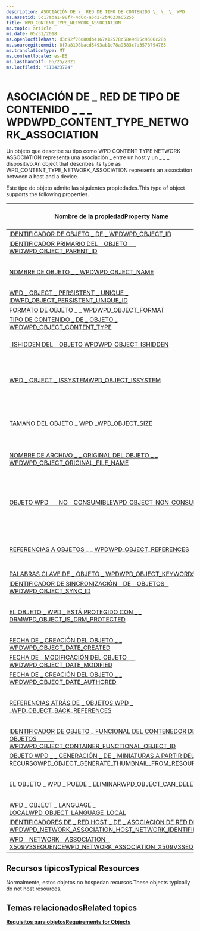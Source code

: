```yaml
---
description: ASOCIACIÓN DE \_ RED DE TIPO DE CONTENIDO \_ \_ \_ WPD
ms.assetid: 5c17aba1-98f7-4d6c-a5d2-2b4623a65255
title: WPD_CONTENT_TYPE_NETWORK_ASSOCIATION
ms.topic: article
ms.date: 05/31/2018
ms.openlocfilehash: d3c92f76080db4167a12578c58e9d85c9506c28b
ms.sourcegitcommit: 0f7a8198bacd5493ab1e78a9583c7a3578794765
ms.translationtype: MT
ms.contentlocale: es-ES
ms.lasthandoff: 05/25/2021
ms.locfileid: "110423724"
---
```

# <a name="wpd_content_type_network_association"></a><span data-ttu-id="1996c-103">ASOCIACIÓN DE \_ RED DE TIPO DE CONTENIDO \_ \_ \_ WPD</span><span class="sxs-lookup"><span data-stu-id="1996c-103">WPD\_CONTENT\_TYPE\_NETWORK\_ASSOCIATION</span></span>

<span data-ttu-id="1996c-104">Un objeto que describe su tipo como WPD CONTENT TYPE NETWORK ASSOCIATION representa una asociación \_ entre un host y un \_ \_ \_ dispositivo.</span><span class="sxs-lookup"><span data-stu-id="1996c-104">An object that describes its type as WPD\_CONTENT\_TYPE\_NETWORK\_ASSOCIATION represents an association between a host and a device.</span></span>

<span data-ttu-id="1996c-105">Este tipo de objeto admite las siguientes propiedades.</span><span class="sxs-lookup"><span data-stu-id="1996c-105">This type of object supports the following properties.</span></span>



| <span data-ttu-id="1996c-106">Nombre de la propiedad</span><span class="sxs-lookup"><span data-stu-id="1996c-106">Property Name</span></span>         | <span data-ttu-id="1996c-107">Obligatorio u opcional</span><span class="sxs-lookup"><span data-stu-id="1996c-107">Required or Optional</span></span>        |
|----------------------------------------------------------------------------------------------------------------------------------------------|-----------------------------------------------------------------------|
| [<span data-ttu-id="1996c-108">IDENTIFICADOR DE OBJETO \_ DE \_ WPD</span><span class="sxs-lookup"><span data-stu-id="1996c-108">WPD\_OBJECT\_ID</span></span>](object-properties.md)                                                                                       | <span data-ttu-id="1996c-109">Necesario.</span><span class="sxs-lookup"><span data-stu-id="1996c-109">Required.</span></span>                                                             |
| [<span data-ttu-id="1996c-110">IDENTIFICADOR PRIMARIO DEL \_ OBJETO \_ \_ WPD</span><span class="sxs-lookup"><span data-stu-id="1996c-110">WPD\_OBJECT\_PARENT\_ID</span></span>](object-properties.md)                                                                        | <span data-ttu-id="1996c-111">Necesario.</span><span class="sxs-lookup"><span data-stu-id="1996c-111">Required.</span></span>                                                             |
| [<span data-ttu-id="1996c-112">NOMBRE DE OBJETO \_ \_ WPD</span><span class="sxs-lookup"><span data-stu-id="1996c-112">WPD\_OBJECT\_NAME</span></span>](object-properties.md)                                                                                   | <span data-ttu-id="1996c-113">Obligatorio si el objeto representa un archivo.</span><span class="sxs-lookup"><span data-stu-id="1996c-113">Required if the object represents a file.</span></span>                             |
| [<span data-ttu-id="1996c-114">WPD \_ OBJECT \_ PERSISTENT \_ UNIQUE \_ ID</span><span class="sxs-lookup"><span data-stu-id="1996c-114">WPD\_OBJECT\_PERSISTENT\_UNIQUE\_ID</span></span>](object-properties.md)                                                 | <span data-ttu-id="1996c-115">Necesario.</span><span class="sxs-lookup"><span data-stu-id="1996c-115">Required.</span></span>                                                             |
| [<span data-ttu-id="1996c-116">FORMATO DE OBJETO \_ \_ WPD</span><span class="sxs-lookup"><span data-stu-id="1996c-116">WPD\_OBJECT\_FORMAT</span></span>](object-properties.md)                                                                               | <span data-ttu-id="1996c-117">Necesario.</span><span class="sxs-lookup"><span data-stu-id="1996c-117">Required.</span></span>                                                             |
| [<span data-ttu-id="1996c-118">TIPO DE CONTENIDO \_ DE \_ OBJETO \_ WPD</span><span class="sxs-lookup"><span data-stu-id="1996c-118">WPD\_OBJECT\_CONTENT\_TYPE</span></span>](object-properties.md)                                                                  | <span data-ttu-id="1996c-119">Necesario.</span><span class="sxs-lookup"><span data-stu-id="1996c-119">Required.</span></span>                                                             |
| [<span data-ttu-id="1996c-120">\_ISHIDDEN DEL \_ OBJETO WPD</span><span class="sxs-lookup"><span data-stu-id="1996c-120">WPD\_OBJECT\_ISHIDDEN</span></span>](object-properties.md)                                                                           | <span data-ttu-id="1996c-121">Obligatorio si el objeto está oculto.</span><span class="sxs-lookup"><span data-stu-id="1996c-121">Required if the object is hidden.</span></span>                                     |
| [<span data-ttu-id="1996c-122">WPD \_ OBJECT \_ ISSYSTEM</span><span class="sxs-lookup"><span data-stu-id="1996c-122">WPD\_OBJECT\_ISSYSTEM</span></span>](object-properties.md)                                                                           | <span data-ttu-id="1996c-123">Obligatorio si el objeto es un objeto del sistema (representa un archivo del sistema).</span><span class="sxs-lookup"><span data-stu-id="1996c-123">Required if the object is a system object (represents a system file).</span></span> |
| [<span data-ttu-id="1996c-124">TAMAÑO DEL OBJETO \_ WPD \_</span><span class="sxs-lookup"><span data-stu-id="1996c-124">WPD\_OBJECT\_SIZE</span></span>](object-properties.md)                                                                                   | <span data-ttu-id="1996c-125">Obligatorio si el objeto tiene al menos un recurso.</span><span class="sxs-lookup"><span data-stu-id="1996c-125">Required if the object has at least one resource.</span></span>                     |
| [<span data-ttu-id="1996c-126">NOMBRE DE ARCHIVO \_ \_ ORIGINAL DEL OBJETO \_ \_ WPD</span><span class="sxs-lookup"><span data-stu-id="1996c-126">WPD\_OBJECT\_ORIGINAL\_FILE\_NAME</span></span>](object-properties.md)                                                     | <span data-ttu-id="1996c-127">Obligatorio si el objeto representa un archivo.</span><span class="sxs-lookup"><span data-stu-id="1996c-127">Required if the object represents a file.</span></span>                             |
| [<span data-ttu-id="1996c-128">OBJETO WPD \_ \_ NO \_ CONSUMIBLE</span><span class="sxs-lookup"><span data-stu-id="1996c-128">WPD\_OBJECT\_NON\_CONSUMABLE</span></span>](object-properties.md)                                                              | <span data-ttu-id="1996c-129">Se recomienda si el objeto no está pensado para el consumo por parte del dispositivo.</span><span class="sxs-lookup"><span data-stu-id="1996c-129">Recommended if the object is not meant for consumption by the device.</span></span> |
| [<span data-ttu-id="1996c-130">REFERENCIAS A OBJETOS \_ \_ WPD</span><span class="sxs-lookup"><span data-stu-id="1996c-130">WPD\_OBJECT\_REFERENCES</span></span>](object-properties.md)                                                                       | <span data-ttu-id="1996c-131">Obligatorio si el objeto tiene referencias a otros objetos.</span><span class="sxs-lookup"><span data-stu-id="1996c-131">Required if the object has references to other objects.</span></span>               |
| [<span data-ttu-id="1996c-132">PALABRAS CLAVE DE \_ OBJETO \_ WPD</span><span class="sxs-lookup"><span data-stu-id="1996c-132">WPD\_OBJECT\_KEYWORDS</span></span>](object-properties.md)                                                                           | <span data-ttu-id="1996c-133">Opcional.</span><span class="sxs-lookup"><span data-stu-id="1996c-133">Optional.</span></span>                                                             |
| [<span data-ttu-id="1996c-134">IDENTIFICADOR DE SINCRONIZACIÓN \_ DE \_ OBJETOS \_ WPD</span><span class="sxs-lookup"><span data-stu-id="1996c-134">WPD\_OBJECT\_SYNC\_ID</span></span>](object-properties.md)                                                                            | <span data-ttu-id="1996c-135">Opcional.</span><span class="sxs-lookup"><span data-stu-id="1996c-135">Optional.</span></span>                                                             |
| [<span data-ttu-id="1996c-136">EL OBJETO \_ WPD \_ ESTÁ PROTEGIDO CON \_ \_ DRM</span><span class="sxs-lookup"><span data-stu-id="1996c-136">WPD\_OBJECT\_IS\_DRM\_PROTECTED</span></span>](object-properties.md)                                                         | <span data-ttu-id="1996c-137">Obligatorio si el objeto está protegido por la tecnología DRM.</span><span class="sxs-lookup"><span data-stu-id="1996c-137">Required if the object is protected by DRM technology.</span></span>                |
| [<span data-ttu-id="1996c-138">FECHA DE \_ CREACIÓN DEL OBJETO \_ \_ WPD</span><span class="sxs-lookup"><span data-stu-id="1996c-138">WPD\_OBJECT\_DATE\_CREATED</span></span>](object-properties.md)                                                                  | <span data-ttu-id="1996c-139">Opcional.</span><span class="sxs-lookup"><span data-stu-id="1996c-139">Optional.</span></span>                                                             |
| [<span data-ttu-id="1996c-140">FECHA DE \_ MODIFICACIÓN DEL OBJETO \_ \_ WPD</span><span class="sxs-lookup"><span data-stu-id="1996c-140">WPD\_OBJECT\_DATE\_MODIFIED</span></span>](object-properties.md)                                                                | <span data-ttu-id="1996c-141">Se recomienda su uso.</span><span class="sxs-lookup"><span data-stu-id="1996c-141">Recommended.</span></span>                                                          |
| [<span data-ttu-id="1996c-142">FECHA DE \_ CREACIÓN DEL OBJETO \_ \_ WPD</span><span class="sxs-lookup"><span data-stu-id="1996c-142">WPD\_OBJECT\_DATE\_AUTHORED</span></span>](object-properties.md)                                                                | <span data-ttu-id="1996c-143">Opcional.</span><span class="sxs-lookup"><span data-stu-id="1996c-143">Optional.</span></span>                                                             |
| [<span data-ttu-id="1996c-144">REFERENCIAS ATRÁS DE \_ OBJETOS WPD \_ \_</span><span class="sxs-lookup"><span data-stu-id="1996c-144">WPD\_OBJECT\_BACK\_REFERENCES</span></span>](object-properties.md)                                                                                       | <span data-ttu-id="1996c-145">Se recomienda si otro objeto hace referencia al objeto.</span><span class="sxs-lookup"><span data-stu-id="1996c-145">Recommended if the object is referenced by another object.</span></span>            |
| [<span data-ttu-id="1996c-146">IDENTIFICADOR DE OBJETO \_ FUNCIONAL DEL CONTENEDOR DE OBJETOS \_ \_ \_ \_ WPD</span><span class="sxs-lookup"><span data-stu-id="1996c-146">WPD\_OBJECT\_CONTAINER\_FUNCTIONAL\_OBJECT\_ID</span></span>](object-properties.md)                            | <span data-ttu-id="1996c-147">Opcional.</span><span class="sxs-lookup"><span data-stu-id="1996c-147">Optional.</span></span>                                                             |
| [<span data-ttu-id="1996c-148">OBJETO WPD \_ \_ GENERACIÓN \_ DE \_ MINIATURAS A PARTIR DEL \_ RECURSO</span><span class="sxs-lookup"><span data-stu-id="1996c-148">WPD\_OBJECT\_GENERATE\_THUMBNAIL\_FROM\_RESOURCE</span></span>](object-properties.md)                        | <span data-ttu-id="1996c-149">Opcional.</span><span class="sxs-lookup"><span data-stu-id="1996c-149">Optional.</span></span>                                                             |
| [<span data-ttu-id="1996c-150">EL OBJETO \_ WPD \_ PUEDE \_ ELIMINAR</span><span class="sxs-lookup"><span data-stu-id="1996c-150">WPD\_OBJECT\_CAN\_DELETE</span></span>](object-properties.md)                                                                      | <span data-ttu-id="1996c-151">Obligatorio si no se puede eliminar el objeto.</span><span class="sxs-lookup"><span data-stu-id="1996c-151">Required if the object cannot be deleted.</span></span>                             |
| [<span data-ttu-id="1996c-152">WPD \_ OBJECT \_ LANGUAGE \_ LOCAL</span><span class="sxs-lookup"><span data-stu-id="1996c-152">WPD\_OBJECT\_LANGUAGE\_LOCAL</span></span>](object-properties.md)                                                                                        | <span data-ttu-id="1996c-153">Opcional.</span><span class="sxs-lookup"><span data-stu-id="1996c-153">Optional.</span></span>                                                             |
| [<span data-ttu-id="1996c-154">IDENTIFICADORES DE \_ RED HOST \_ DE \_ ASOCIACIÓN DE RED DE \_ \_ WPD</span><span class="sxs-lookup"><span data-stu-id="1996c-154">WPD\_NETWORK\_ASSOCIATION\_HOST\_NETWORK\_IDENTIFIERS</span></span>](network-association-properties.md) | <span data-ttu-id="1996c-155">Necesario.</span><span class="sxs-lookup"><span data-stu-id="1996c-155">Required.</span></span>                                                             |
| [<span data-ttu-id="1996c-156">WPD \_ NETWORK \_ ASSOCIATION \_ X509V3SEQUENCE</span><span class="sxs-lookup"><span data-stu-id="1996c-156">WPD\_NETWORK\_ASSOCIATION\_X509V3SEQUENCE</span></span>](network-association-properties.md)                       | <span data-ttu-id="1996c-157">Opcional.</span><span class="sxs-lookup"><span data-stu-id="1996c-157">Optional.</span></span>                                                             |



 

## <a name="typical-resources"></a><span data-ttu-id="1996c-158">Recursos típicos</span><span class="sxs-lookup"><span data-stu-id="1996c-158">Typical Resources</span></span>

<span data-ttu-id="1996c-159">Normalmente, estos objetos no hospedan recursos.</span><span class="sxs-lookup"><span data-stu-id="1996c-159">These objects typically do not host resources.</span></span>

## <a name="related-topics"></a><span data-ttu-id="1996c-160">Temas relacionados</span><span class="sxs-lookup"><span data-stu-id="1996c-160">Related topics</span></span>

<dl> <dt>

[<span data-ttu-id="1996c-161">**Requisitos para objetos**</span><span class="sxs-lookup"><span data-stu-id="1996c-161">**Requirements for Objects**</span></span>](requirements-for-objects.md)
</dt> </dl>

 

 



